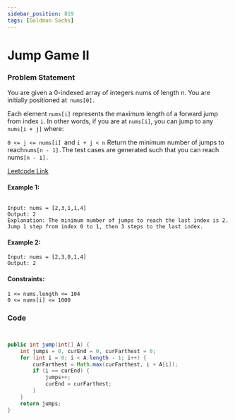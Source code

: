 ```yaml
---
sidebar_position: 819
tags: [Goldman Sachs]
---
```


# Jump Game II

### Problem Statement

You are given a 0-indexed array of integers nums of length n. You are initially positioned at` nums[0].`

Each element `nums[i]` represents the maximum length of a forward jump from index `i`. In other words, if you are at `nums[i]`, you can jump to any `nums[i + j]` where:

`0 <= j <= nums[i] `and
`i + j < n`
Return the minimum number of jumps to reach` nums[n - 1]. `The test cases are generated such that you can reach nums`[n - 1].`

 



[Leetcode Link](https://leetcode.com/problems/jump-game-ii/)

#### Example 1:

```

Input: nums = [2,3,1,1,4]
Output: 2
Explanation: The minimum number of jumps to reach the last index is 2. Jump 1 step from index 0 to 1, then 3 steps to the last index.
```

#### Example 2:
```
Input: nums = [2,3,0,1,4]
Output: 2
```

#### Constraints:
```
1 <= nums.length <= 104
0 <= nums[i] <= 1000
```

### Code

```java title="java Code"


public int jump(int[] A) {
	int jumps = 0, curEnd = 0, curFarthest = 0;
	for (int i = 0; i < A.length - 1; i++) {
		curFarthest = Math.max(curFarthest, i + A[i]);
		if (i == curEnd) {
			jumps++;
			curEnd = curFarthest;
		}
	}
	return jumps;
}
```

